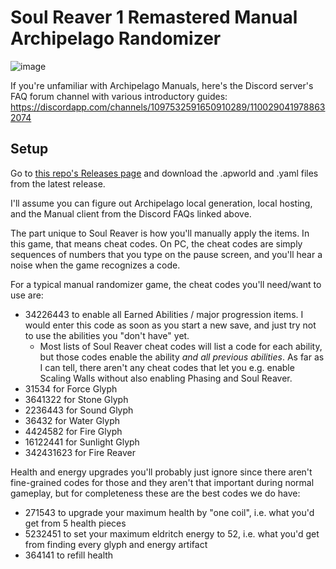 # Soul Reaver 1 Remastered Manual Archipelago Randomizer

![image](https://github.com/user-attachments/assets/9045437b-7bc1-46b2-962a-524c5807b422)

If you're unfamiliar with Archipelago Manuals, here's the Discord server's FAQ forum channel with various introductory guides: https://discordapp.com/channels/1097532591650910289/1100290419788632074

## Setup

Go to [this repo's Releases page](https://github.com/Ixrec/SoulReaver1ArchipelagoManual/releases) and download the .apworld and .yaml files from the latest release. 

I'll assume you can figure out Archipelago local generation, local hosting, and the Manual client from the Discord FAQs linked above.

The part unique to Soul Reaver is how you'll manually apply the items. In this game, that means cheat codes.
On PC, the cheat codes are simply sequences of numbers that you type on the pause screen, and you'll hear a noise when the game recognizes a code.

For a typical manual randomizer game, the cheat codes you'll need/want to use are:

- 34226443 to enable all Earned Abilities / major progression items. I would enter this code as soon as you start a new save, and just try not to use the abilities you "don't have" yet.
  - Most lists of Soul Reaver cheat codes will list a code for each ability, but those codes enable the ability _and all previous abilities_. As far as I can tell, there aren't any cheat codes that let you e.g. enable Scaling Walls without also enabling Phasing and Soul Reaver.
- 31534 for Force Glyph
- 3641322 for Stone Glyph
- 2236443 for Sound Glyph
- 36432 for Water Glyph
- 4424582 for Fire Glyph
- 16122441 for Sunlight Glyph
- 342431623 for Fire Reaver

Health and energy upgrades you'll probably just ignore since there aren't fine-grained codes for those and they aren't that important during normal gameplay, but for completeness these are the best codes we do have:

- 271543 to upgrade your maximum health by "one coil", i.e. what you'd get from 5 health pieces
- 5232451 to set your maximum eldritch energy to 52, i.e. what you'd get from finding every glyph and energy artifact
- 364141 to refill health
